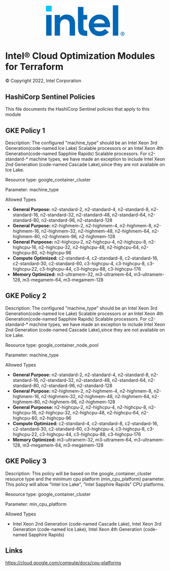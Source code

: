 <p align="center">
  <img src="./images/logo-classicblue-800px.png" alt="Intel Logo" width="250"/>
</p>

# Intel® Cloud Optimization Modules for Terraform  

© Copyright 2022, Intel Corporation

## HashiCorp Sentinel Policies

This file documents the HashiCorp Sentinel policies that apply to this module

## GKE Policy 1

Description: The configured "machine_type" should be an Intel Xeon 3rd Generation(code-named Ice Lake) Scalable processors or an Intel Xeon 4th Generation(code-named Sapphire Rapids) Scalable processors. For c2-standard-* machine types, we have made an exception to include Intel Xeon 2nd Generation (code-named Cascade Lake),since they are not available on Ice Lake. 

Resource type: google_container_cluster

Parameter:  machine_type

Allowed Types 

- **General Purpose:**  n2-standard-2, n2-standard-4, n2-standard-8, n2-standard-16, n2-standard-32, n2-standard-48, n2-standard-64, n2-standard-80, n2-standard-96, n2-standard-128
- **General Purpose:** n2-highmem-2, n2-highmem-4, n2-highmem-8, n2-highmem-16, n2-highmem-32, n2-highmem-48, n2-highmem-64, n2-highmem-80, n2-highmem-96, n2-highmem-128
- **General Purpoose:** n2-highcpu-2, n2-highcpu-4, n2-highcpu-8, n2-highcpu-16, n2-highcpu-32, n2-highcpu-48, n2-highcpu-64, n2-highcpu-80, n2-highcpu-96
- **Compute Optimized:** c2-standard-4, c2-standard-8, c2-standard-16, c2-standard-30, c2-standard-60, c3-highcpu-4, c3-highcpu-8, c3-highcpu-22, c3-highcpu-44, c3-highcpu-88, c3-highcpu-176
- **Memory Optimized:** m3-ultramem-32, m3-ultramem-64, m3-ultramem-128, m3-megamem-64, m3-megamem-128

## GKE Policy 2

Description: The configured "machine_type" should be an Intel Xeon 3rd Generation(code-named Ice Lake) Scalable processors or an Intel Xeon 4th Generation(code-named Sapphire Rapids) Scalable processors. For c2-standard-* machine types, we have made an exception to include Intel Xeon 2nd Generation (code-named Cascade Lake),since they are not available on Ice Lake. 

Resource type: google_container_node_pool

Parameter:  machine_type

Allowed Types 

- **General Purpose:**  n2-standard-2, n2-standard-4, n2-standard-8, n2-standard-16, n2-standard-32, n2-standard-48, n2-standard-64, n2-standard-80, n2-standard-96, n2-standard-128
- **General Purpose:** n2-highmem-2, n2-highmem-4, n2-highmem-8, n2-highmem-16, n2-highmem-32, n2-highmem-48, n2-highmem-64, n2-highmem-80, n2-highmem-96, n2-highmem-128
- **General Purpoose:** n2-highcpu-2, n2-highcpu-4, n2-highcpu-8, n2-highcpu-16, n2-highcpu-32, n2-highcpu-48, n2-highcpu-64, n2-highcpu-80, n2-highcpu-96
- **Compute Optimized:** c2-standard-4, c2-standard-8, c2-standard-16, c2-standard-30, c2-standard-60, c3-highcpu-4, c3-highcpu-8, c3-highcpu-22, c3-highcpu-44, c3-highcpu-88, c3-highcpu-176
- **Memory Optimized:** m3-ultramem-32, m3-ultramem-64, m3-ultramem-128, m3-megamem-64, m3-megamem-128

## GKE Policy 3

Description: This policy will be based on the google_container_cluster resource type and the minimum cpu platform (min_cpu_platform) parameter. This policy will allow "Intel Ice Lake", "Intel Sapphire Rapids" CPU platforms.  

Resource type: google_container_cluster

Parameter: min_cpu_platform

Allowed Types
- Intel Xeon 2nd Generation (code-named Cascade Lake), Intel Xeon 3rd Generation (code-named Ice Lake), Intel Xeon 4th Generation (code-named Sapphire Rapids)

## Links
https://cloud.google.com/compute/docs/cpu-platforms